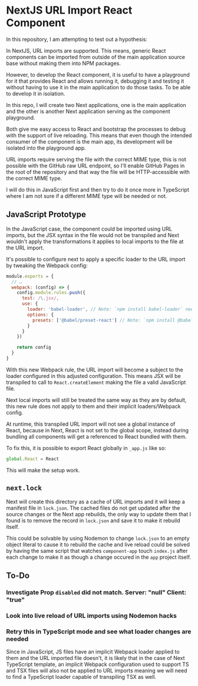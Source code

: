 # NextJS URL Import React Component

In this repository, I am attempting to test out a hypothesis:

In NextJS, URL imports are supported. This means, generic React components can
be imported from outside of the main application source base without making them
into NPM packages.

However, to develop the React component, it is useful to have a playground for
it that provides React and allows running it, debugging it and testing it
without having to use it in the main application to do those tasks. To be able
to develop it in isolation.

In this repo, I will create two Next applications, one is the main application
and the other is another Next application serving as the component playground.

Both give me easy access to React and bootstrap the processes to debug with the
support of live reloading. This means that even though the intended consumer of
the component is the main app, its development will be isolated into the
playground app.

URL imports require serving the file with the correct MIME type, this is not
possible with the GitHub raw URL endpoint, so I'll enable GitHub Pages in the
root of the repository and that way the file will be HTTP-accessible with the
correct MIME type.

I will do this in JavaScript first and then try to do it once more in TypeScript
where I am not sure if a different MIME type will be needed or not.

## JavaScript Prototype

In the JavaScript case, the component could be imported using URL imports, but
the JSX syntax in the file would not be transpiled and Next wouldn't apply the
transformations it applies to local imports to the file at the URL import.

It's possible to configure next to apply a specific loader to the URL import by
tweaking the Webpack config:

```javascript
module.exports = {
  // …
  webpack: (config) => {
    config.module.rules.push({
      test: /\.jsx/,
      use: {
        loader: 'babel-loader', // Note: `npm install babel-loader` needs to be installed
        options: {
          presets: ['@babel/preset-react'] // Note: `npm install @babel/preset-react` needs to be installed
        }
      }
    })

    return config
  }
}
```

With this new Webpack rule, the URL import will become a subject to the loader
configured in this adjusted configuration. This means JSX will be transpiled to
call to `React.createElement` making the file a valid JavaScript file.

Next local imports will still be treated the same way as they are by default,
this new rule does not apply to them and their implicit loaders/Webpack config.

At runtime, this transpiled URL import will not see a global instance of React,
because in Next, React is not set to the global scope, instead during bundling
all components will get a referenced to React bundled with them.

To fix this, it is possible to export React globally in `_app.js` like so:

```javascript
global.React = React
```

This will make the setup work.

## `next.lock`

Next will create this directory as a cache of URL imports and it will keep a
manifest file in `lock.json`. The cached files do not get updated after the
source changes or the Next app rebuilds, the only way to update them that I
found is to remove the record in `lock.json` and save it to make it rebuild
itself.

This could be solvable by using Nodemon to change `lock.json` to an empty object
literal to cause it to rebuild the cache and live reload could be solved by
having the same script that watches `component-app` touch `index.js` after each
change to make it as though a change occured in the `app` project itself.

## To-Do

### Investigate **Prop `disabled` did not match. Server: "null" Client: "true"**

### Look into live reload of URL imports using Nodemon hacks

### Retry this in TypeScript mode and see what loader changes are needed

Since in JavaScript, JS files have an implicit Webpack loader applied to them
and the URL imported file doesn't, it is likely that in the case of Next
TypeScript template, an implicit Webpack configuration used to support TS and
TSX files will also not be applied to URL imports meaning we will need to find
a TypeScript loader capable of transpiling TSX as well.
